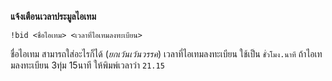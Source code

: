**แจ้งเตือนเวลาประมูลไอเทม**

```
!bid <ชื่อไอเทม> <เวลาที่ไอเทมลงทะเบียน>
```

ชื่อไอเทม สามารถใส่อะไรก็ได้ (*ยกเว้นเว้นวรรค*)
เวลาที่ไอเทมลงทะเบียน ใช้เป็น `ชั่วโมง.นาที` ถ้าไอเทมลงทะเบียน 3ทุ่ม 15นาที ให้พิมพ์เวลาว่า `21.15`